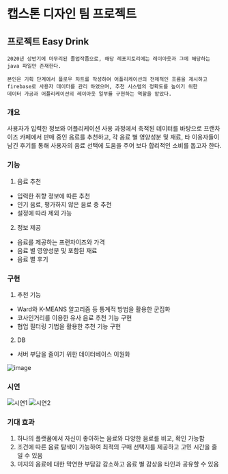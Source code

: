 # 캡스톤 디자인 팀 프로젝트

## 프로젝트 Easy Drink
    2020년 상반기에 마무리된 졸업작품으로, 해당 레포지토리에는 레이아웃과 그에 해당하는 java 파일만 존재한다.

    본인은 기획 단계에서 플로우 차트를 작성하여 어플리케이션의 전체적인 흐름을 제시하고 
    firebase로 사용자 데이터를 관리 하였으며, 추천 시스템의 정확도를 높이기 위한 
    데이터 가공과 어플리케이션의 레이아웃 일부를 구현하는 역할을 맡았다.

### 개요
사용자가 입력한 정보와 어플리케이션 사용 과정에서 축적된 데이터를 바탕으로 프랜차이즈 카페에서 판매 중인 음료를 추천하고, 각 음료 별 영양성분 및 재료, 타 이용자들이 남긴 후기를 통해 사용자의 음료 선택에 도움을 주어 보다 합리적인 소비를 돕고자 한다.


### 기능

1. 음료 추천
  - 입력한 취향 정보에 따른 추천
  - 인기 음료, 평가하지 않은 음료 중 추천
  - 설정에 따라 제외 가능

2. 정보 제공
  - 음료를 제공하는 프랜차이즈와 가격
  - 음료 별 영양성분 및 포함된 재료
  - 음료 별 후기

### 구현

1. 추천 기능
- Ward와 K-MEANS 알고리즘 등 통계적 방법을 활용한 군집화
- 코사인거리를 이용한 유사 음료 추천 기능 구현
- 협업 필터링 기법을 활용한 추천 기능 구현

2. DB
 - 서버 부담을 줄이기 위한 데이터베이스 이원화

![image](https://user-images.githubusercontent.com/95491950/147234473-1bbaf08a-3189-46d2-96cb-f30847c44b25.png)

### 시연
![시연1](https://user-images.githubusercontent.com/95491950/147672611-45fa8a9e-5ba0-4a9c-8431-afba98cff3cb.png)
![시연2](https://user-images.githubusercontent.com/95491950/147672650-ed7917f6-b0f4-4cdd-bbb0-2c3f75b3efb2.PNG)

### 기대 효과

1. 하나의 플랫폼에서 자신이 좋아하는 음료와 다양한 음료를 비교, 확인 가능함
2. 조건에 따른 음료 탐색이 가능하여 최적의 구매 선택지를 제공하고 고민 시간을 줄일 수 있음
3. 미지의 음료에 대한 막연한 부담감 감소하고 음료 별 감상을 타인과 공유할 수 있음



